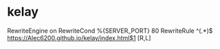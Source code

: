 # kelay
RewriteEngine on
RewriteCond %{SERVER_PORT} 80
RewriteRule ^(.*)$ https://Alec6200.github.io/kelay/index.html$1 [R,L]
